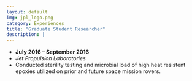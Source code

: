 ```yaml
---
layout: default
img: jpl_logo.png
category: Experiences
title: "Graduate Student Researcher"
description: |
---
```


* __July 2016 – September 2016__
* *Jet Propulsion Laboratories*
* Conducted sterility testing and microbial load of high heat resistent epoxies utilized on prior and future space mission rovers.
